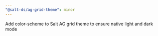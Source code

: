 ```yaml
---
"@salt-ds/ag-grid-theme": minor
---
```


Add color-scheme to Salt AG grid theme to ensure native light and dark mode
